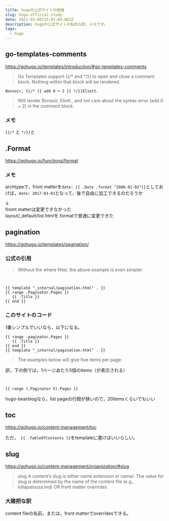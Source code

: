```yaml
---
title: hugoの公式サイトの勉強
slug: hugo-official-study
date: 2021-03-06T15:07:04.662Z
description: hugoの公式サイトの私的な訳，メモです。
tags:
  - hugo
---
```

## go-templates-comments
<https://gohugo.io/templates/introduction/#go-templates-comments>
>Go Templates support {{/* and */}} to open and close a comment block. Nothing within that block will be rendered.
```
Bonsoir, {{/* {{ add 0 + 2 }} */}}Eliott.
```
>Will render Bonsoir, Eliott., and not care about the syntax error (add 0 + 2) in the comment block.

### メモ
`{{/*` と `*/}}`と

## .Format
<https://gohugo.io/functions/format>

### メモ
archtypeで，front matterを`date: {{ .Date .format "2006-01-02"}}`としておけば，`date: 2017-03-03`となって，後で自由に加工できるのだろうか  
↓  
fromt matterは変更できなかった  
layout/_default/list.htmlを.formatで普通に変更できた

## pagination
<https://gohugo.io/templates/pagination/>

### 公式の引用
>Without the where filter, the above example is even 
simpler:
```


{{ template "_internal/pagination.html" . }}
{{ range .Paginator.Pages }}
   {{ .Title }}
{{ end }}
```

### このサイトのコード
1番シンプルでいいなら，以下になる。

```
{{ range .paginator.Pages }}
   {{ .Title }}
{{ end }}
{{ template "_internal/pagination.html" . }}
```
>The examples below will give five items per page:

訳，下の例では，1ページあたり5個のitems（が表示される）

```


{{ range (.Paginator 5).Pages }}
```

hugo-bearblogなら，list pageの行間が狭いので，20itemsくらいでもいい

## toc
<https://gohugo.io/content-management/toc>

ただ，` {{ .TableOfContents }}`をtemplateに書けばいいらしい。

## slug
<https://gohugo.io/content-management/organization/#slug>
>slug
A content’s slug is either name.extension or name/. The value for slug is determined by
the name of the content file (e.g., lollapalooza.md) OR
front matter overrides

### 大雑把な訳


content fileの名前，または，front matterでoverridesできる。